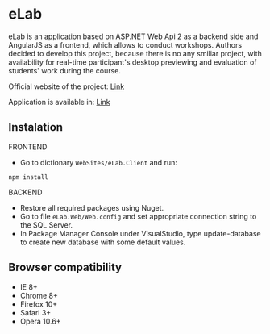 eLab
=======
eLab is an application based on ASP.NET Web Api 2 as a backend side and AngularJS as a frontend, which allows to conduct workshops. Authors decided to develop this project, because there is no any smiliar project, with availability for real-time participant's desktop previewing and evaluation of students' work during the course.

Official website of the project: [Link](http://elabclient.azurewebsites.net/index.html)

Application is available in: [Link](http://elabclient.azurewebsites.net/app/index.html#)

Instalation
---------
FRONTEND
* Go to dictionary `WebSites/eLab.Client` and run:
```
npm install
```
BACKEND
* Restore all required packages using Nuget.
* Go to file `eLab.Web/Web.config` and set appropriate connection string to the SQL Server.
* In Package Manager Console under VisualStudio, type update-database to create new database with some default values.

Browser compatibility
---------------------
* IE 8+
* Chrome 8+
* Firefox 10+
* Safari 3+
* Opera 10.6+
